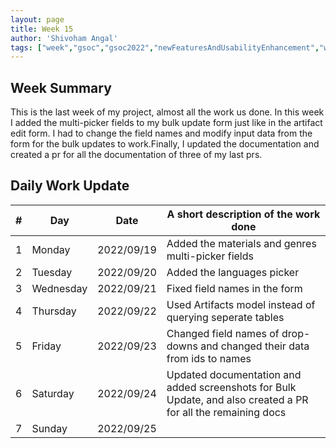 ```yaml
---
layout: page
title: Week 15
author: 'Shivoham Angal'
tags: ["week","gsoc","gsoc2022","newFeaturesAndUsabilityEnhancement","week#15","eval#2"]
---
```


## Week Summary
This is the last week of my project, almost all the work us done. In this week I added the multi-picker fields to my bulk update form just like in the artifact edit form. I had to change the field names and modify input data from the form for the bulk updates to work.Finally, I updated the documentation and created a pr for all the documentation of three of my last prs.


## Daily Work Update

|\#|Day|Date|A short description of the work done|  
|---	|---	|---	|---	|  
|1   	| Monday 	|   2022/09/19	| Added the materials and genres multi-picker fields |  
|2   	| Tuesday  	|   2022/09/20	| Added the languages picker	|  
|3   	| Wednesday |  2022/09/21 	| Fixed field names in the form |  
|4   	| Thursday  |   2022/09/22	| Used Artifacts model instead of querying seperate tables |  
|5   	| Friday  	|   2022/09/23	| Changed field names of drop-downs and changed their data from ids to names|  
|6   	| Saturday  |  2022/09/24	| Updated documentation and added screenshots for Bulk Update, and also created a PR for all the remaining docs |  
|7   	| Sunday  	|   2022/09/25	|  |  
